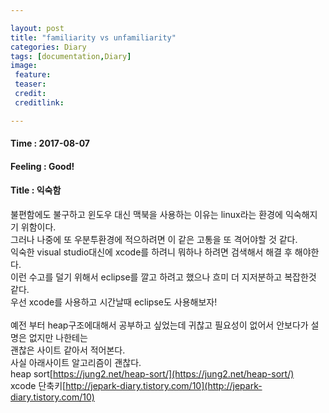 ```yaml
---

layout: post
title: "familiarity vs unfamiliarity"
categories: Diary
tags: [documentation,Diary]
image:
 feature:
 teaser:
 credit:
 creditlink:

---
```


#### Time : 2017-08-07
#### Feeling : Good!
#### Title : 익숙함
불편함에도 불구하고 윈도우 대신 맥북을 사용하는 이유는 linux라는 환경에 익숙해지기 위함이다.<br>
그러나 나중에 또 우분투환경에 적으하려면 이 같은 고통을 또 격어야할 것 같다.<br>
익숙한 visual studio대신에 xcode를 하려니 뭐하나 하려면 검색해서 해결 후 해야한다.<br>
이런 수고를 덜기 위해서 eclipse를 깔고 하려고 했으나 흐미 더 지저분하고 복잡한것 같다.<br>
우선 xcode를 사용하고 시간날때 eclipse도 사용해보자!<br>
<br>
예전 부터 heap구조에대해서 공부하고 싶었는데 귀찮고 필요성이 없어서 안보다가 설명은 없지만 나한테는<br>
괜찮은 사이트 같아서 적어본다.<br>
사실 아래사이트 알고리즘이 괜찮다.<br>
heap sort[https://jung2.net/heap-sort/](https://jung2.net/heap-sort/)<br>
xcode 단축키[http://jepark-diary.tistory.com/10](http://jepark-diary.tistory.com/10)<br>
<br>
